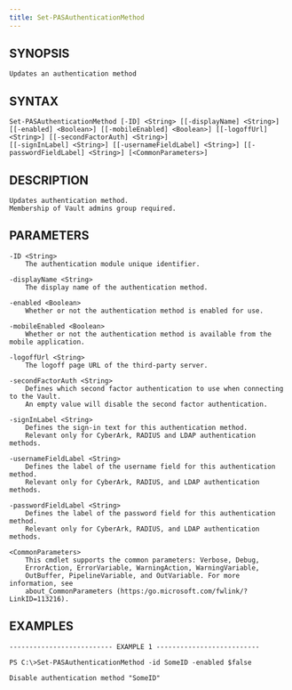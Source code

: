 ```yaml
---
title: Set-PASAuthenticationMethod
---
```


## SYNOPSIS

    Updates an authentication method

## SYNTAX

    Set-PASAuthenticationMethod [-ID] <String> [[-displayName] <String>] [[-enabled] <Boolean>] [[-mobileEnabled] <Boolean>] [[-logoffUrl] <String>] [[-secondFactorAuth] <String>]
    [[-signInLabel] <String>] [[-usernameFieldLabel] <String>] [[-passwordFieldLabel] <String>] [<CommonParameters>]

## DESCRIPTION

    Updates authentication method.
    Membership of Vault admins group required.

## PARAMETERS

    -ID <String>
        The authentication module unique identifier.

    -displayName <String>
        The display name of the authentication method.

    -enabled <Boolean>
        Whether or not the authentication method is enabled for use.

    -mobileEnabled <Boolean>
        Whether or not the authentication method is available from the mobile application.

    -logoffUrl <String>
        The logoff page URL of the third-party server.

    -secondFactorAuth <String>
        Defines which second factor authentication to use when connecting to the Vault.
        An empty value will disable the second factor authentication.

    -signInLabel <String>
        Defines the sign-in text for this authentication method.
        Relevant only for CyberArk, RADIUS and LDAP authentication methods.

    -usernameFieldLabel <String>
        Defines the label of the username field for this authentication method.
        Relevant only for CyberArk, RADIUS, and LDAP authentication methods.

    -passwordFieldLabel <String>
        Defines the label of the password field for this authentication method.
        Relevant only for CyberArk, RADIUS, and LDAP authentication methods.

    <CommonParameters>
        This cmdlet supports the common parameters: Verbose, Debug,
        ErrorAction, ErrorVariable, WarningAction, WarningVariable,
        OutBuffer, PipelineVariable, and OutVariable. For more information, see
        about_CommonParameters (https:/go.microsoft.com/fwlink/?LinkID=113216).

## EXAMPLES

    -------------------------- EXAMPLE 1 --------------------------

    PS C:\>Set-PASAuthenticationMethod -id SomeID -enabled $false

    Disable authentication method "SomeID"
